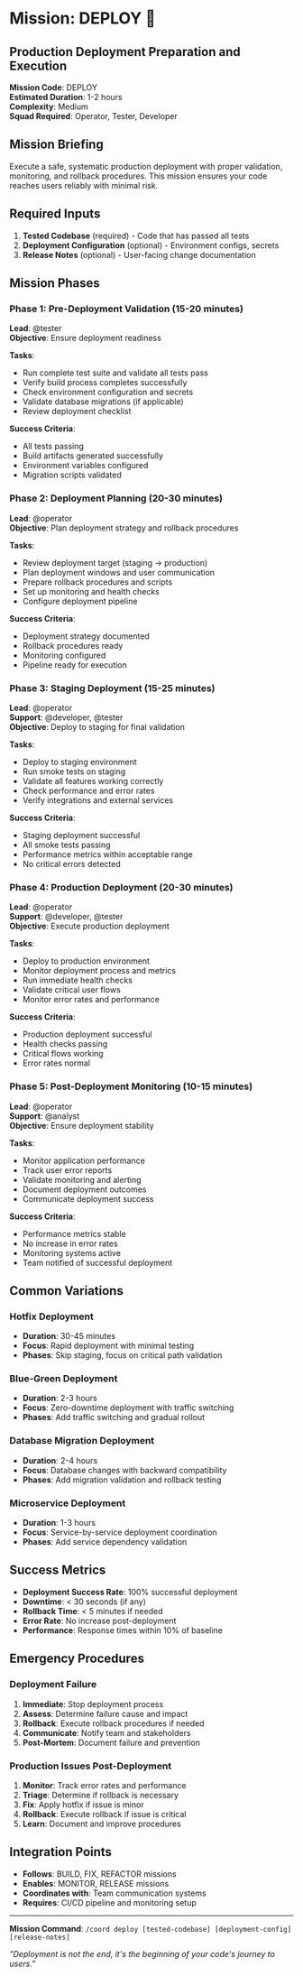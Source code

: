 # Mission: DEPLOY 🚀

## Production Deployment Preparation and Execution

**Mission Code**: DEPLOY  
**Estimated Duration**: 1-2 hours  
**Complexity**: Medium  
**Squad Required**: Operator, Tester, Developer

## Mission Briefing

Execute a safe, systematic production deployment with proper validation, monitoring, and rollback procedures. This mission ensures your code reaches users reliably with minimal risk.

## Required Inputs

1. **Tested Codebase** (required) - Code that has passed all tests
2. **Deployment Configuration** (optional) - Environment configs, secrets
3. **Release Notes** (optional) - User-facing change documentation

## Mission Phases

### Phase 1: Pre-Deployment Validation (15-20 minutes)

**Lead**: @tester  
**Objective**: Ensure deployment readiness

**Tasks**:

- Run complete test suite and validate all tests pass
- Verify build process completes successfully
- Check environment configuration and secrets
- Validate database migrations (if applicable)
- Review deployment checklist

**Success Criteria**:

- All tests passing
- Build artifacts generated successfully
- Environment variables configured
- Migration scripts validated

### Phase 2: Deployment Planning (20-30 minutes)

**Lead**: @operator  
**Objective**: Plan deployment strategy and rollback procedures

**Tasks**:

- Review deployment target (staging → production)
- Plan deployment windows and user communication
- Prepare rollback procedures and scripts
- Set up monitoring and health checks
- Configure deployment pipeline

**Success Criteria**:

- Deployment strategy documented
- Rollback procedures ready
- Monitoring configured
- Pipeline ready for execution

### Phase 3: Staging Deployment (15-25 minutes)

**Lead**: @operator  
**Support**: @developer, @tester  
**Objective**: Deploy to staging for final validation

**Tasks**:

- Deploy to staging environment
- Run smoke tests on staging
- Validate all features working correctly
- Check performance and error rates
- Verify integrations and external services

**Success Criteria**:

- Staging deployment successful
- All smoke tests passing
- Performance metrics within acceptable range
- No critical errors detected

### Phase 4: Production Deployment (20-30 minutes)

**Lead**: @operator  
**Support**: @developer, @tester  
**Objective**: Execute production deployment

**Tasks**:

- Deploy to production environment
- Monitor deployment process and metrics
- Run immediate health checks
- Validate critical user flows
- Monitor error rates and performance

**Success Criteria**:

- Production deployment successful
- Health checks passing
- Critical flows working
- Error rates normal

### Phase 5: Post-Deployment Monitoring (10-15 minutes)

**Lead**: @operator  
**Support**: @analyst  
**Objective**: Ensure deployment stability

**Tasks**:

- Monitor application performance
- Track user error reports
- Validate monitoring and alerting
- Document deployment outcomes
- Communicate deployment success

**Success Criteria**:

- Performance metrics stable
- No increase in error rates
- Monitoring systems active
- Team notified of successful deployment

## Common Variations

### Hotfix Deployment

- **Duration**: 30-45 minutes
- **Focus**: Rapid deployment with minimal testing
- **Phases**: Skip staging, focus on critical path validation

### Blue-Green Deployment

- **Duration**: 2-3 hours
- **Focus**: Zero-downtime deployment with traffic switching
- **Phases**: Add traffic switching and gradual rollout

### Database Migration Deployment

- **Duration**: 2-4 hours
- **Focus**: Database changes with backward compatibility
- **Phases**: Add migration validation and rollback testing

### Microservice Deployment

- **Duration**: 1-3 hours
- **Focus**: Service-by-service deployment coordination
- **Phases**: Add service dependency validation

## Success Metrics

- **Deployment Success Rate**: 100% successful deployment
- **Downtime**: < 30 seconds (if any)
- **Rollback Time**: < 5 minutes if needed
- **Error Rate**: No increase post-deployment
- **Performance**: Response times within 10% of baseline

## Emergency Procedures

### Deployment Failure

1. **Immediate**: Stop deployment process
2. **Assess**: Determine failure cause and impact
3. **Rollback**: Execute rollback procedures if needed
4. **Communicate**: Notify team and stakeholders
5. **Post-Mortem**: Document failure and prevention

### Production Issues Post-Deployment

1. **Monitor**: Track error rates and performance
2. **Triage**: Determine if rollback is necessary
3. **Fix**: Apply hotfix if issue is minor
4. **Rollback**: Execute rollback if issue is critical
5. **Learn**: Document and improve procedures

## Integration Points

- **Follows**: BUILD, FIX, REFACTOR missions
- **Enables**: MONITOR, RELEASE missions
- **Coordinates with**: Team communication systems
- **Requires**: CI/CD pipeline and monitoring setup

---

**Mission Command**: `/coord deploy [tested-codebase] [deployment-config] [release-notes]`

_"Deployment is not the end, it's the beginning of your code's journey to users."_
